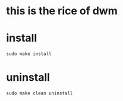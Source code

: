 # this is the rice of dwm

# install
```{sh}
sudo make install
```

# uninstall
```{sh}
sudo make clean uninstall
```
